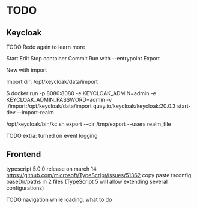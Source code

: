 # TODO

## Keycloak

TODO Redo again to learn more

Start
Edit
Stop container
Commit
Run with --entrypoint
Export

New with import

Import dir: /opt/keycloak/data/import

$ docker run -p 8080:8080 -e KEYCLOAK_ADMIN=admin -e KEYCLOAK_ADMIN_PASSWORD=admin -v ./import:/opt/keycloak/data/import quay.io/keycloak/keycloak:20.0.3 start-dev --import-realm

/opt/keycloak/bin/kc.sh export --dir /tmp/export --users realm_file

TODO extra: turned on event logging

## Frontend

typescript 5.0.0 release on march 14 https://github.com/microsoft/TypeScript/issues/51362
copy paste tsconfig baseDir/paths in 2 files
(TypeScript 5 will allow extending several configurations)

TODO navigation while loading, what to do
